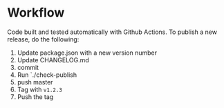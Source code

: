 # Workflow

Code built and tested automatically with Github Actions.
To publish a new release, do the following:

1. Update package.json with a new version number
2. Update CHANGELOG.md
3. commit
4. Run `./check-publish
5. push master
6. Tag with `v1.2.3`
7. Push the tag
